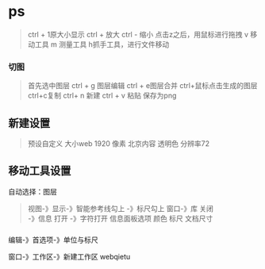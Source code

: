 # ps
>ctrl + 1原大小显示
>ctrl +  放大  ctrl - 缩小
>点击z之后，用鼠标进行拖拽
>v 移动工具
>m 测量工具
>h抓手工具，进行文件移动 
### 切图
>首先选中图层
>ctrl + g 图层编辑
>ctrl + e图层合并
>ctrl+鼠标点击生成的图层
>ctrl+c复制
>ctrl+ n 新建
>ctrl + v 粘贴
>保存为png
## 新建设置
>预设自定义
>大小web 1920 像素
>北京内容 透明色
>分辨率72
## 移动工具设置
自动选择：图层
>视图-》显示-》智能参考线勾上
>     -》标尺勾上
> 窗口-》库 关闭   
>       -》信息 打开
>       -》字符打开
信息面板选项 颜色 标尺 文档尺寸

###
编辑-》首选项-》单位与标尺


窗口-》工作区-》新建工作区 webqietu
 


